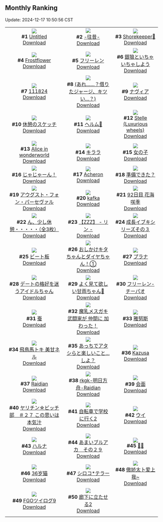 ## Monthly Ranking
Update: 2024-12-17 10:50:56 CST

|      |      |      |
| :----: | :----: | :----: |
| ![](https://i.pixiv.re/c/240x480/img-master/img/2024/11/18/20/27/13/124422637_p0_master1200.jpg)<br>**#1** [Untitled](https://www.pixiv.net/artworks/124422637)<br>[Download](https://i.pixiv.re/img-original/img/2024/11/18/20/27/13/124422637_p0.png) | ![](https://i.pixiv.re/c/240x480/img-master/img/2024/11/18/00/00/18/124401183_p0_master1200.jpg)<br>**#2** [-往昔-](https://www.pixiv.net/artworks/124401183)<br>[Download](https://i.pixiv.re/img-original/img/2024/11/18/00/00/18/124401183_p0.jpg) | ![](https://i.pixiv.re/c/240x480/img-master/img/2024/11/18/01/03/11/124403706_p0_master1200.jpg)<br>**#3** [Shorekeeper🦋](https://www.pixiv.net/artworks/124403706)<br>[Download](https://i.pixiv.re/img-original/img/2024/11/18/01/03/11/124403706_p0.jpg) |
| ![](https://i.pixiv.re/c/240x480/img-master/img/2024/11/17/00/30/14/124366833_p0_master1200.jpg)<br>**#4** [Frostflower](https://www.pixiv.net/artworks/124366833)<br>[Download](https://i.pixiv.re/img-original/img/2024/11/17/00/30/14/124366833_p0.png) | ![](https://i.pixiv.re/c/240x480/img-master/img/2024/11/18/00/00/43/124401279_p0_master1200.jpg)<br>**#5** [フリーレン](https://www.pixiv.net/artworks/124401279)<br>[Download](https://i.pixiv.re/img-original/img/2024/11/18/00/00/43/124401279_p0.png) | ![](https://i.pixiv.re/c/240x480/img-master/img/2024/11/18/00/37/47/124402940_p0_master1200.jpg)<br>**#6** [銀狼といちゃいちゃしよう](https://www.pixiv.net/artworks/124402940)<br>[Download](https://i.pixiv.re/img-original/img/2024/11/18/00/37/47/124402940_p0.png) |
| ![](https://i.pixiv.re/c/240x480/img-master/img/2024/11/18/22/45/22/124427376_p0_master1200.jpg)<br>**#7** [111824](https://www.pixiv.net/artworks/124427376)<br>[Download](https://i.pixiv.re/img-original/img/2024/11/18/22/45/22/124427376_p0.jpg) | ![](https://i.pixiv.re/c/240x480/img-master/img/2024/11/18/17/08/59/124417500_p0_master1200.jpg)<br>**#8** [(あれ……？借りたジャージ、キツい…？)](https://www.pixiv.net/artworks/124417500)<br>[Download](https://i.pixiv.re/img-original/img/2024/11/18/17/08/59/124417500_p0.jpg) | ![](https://i.pixiv.re/c/240x480/img-master/img/2024/11/18/00/00/19/124401189_p0_master1200.jpg)<br>**#9** [ナヴィア](https://www.pixiv.net/artworks/124401189)<br>[Download](https://i.pixiv.re/img-original/img/2024/11/18/00/00/19/124401189_p0.jpg) |
| ![](https://i.pixiv.re/c/240x480/img-master/img/2024/11/18/07/30/02/124409127_p0_master1200.jpg)<br>**#10** [休憩のスケッチ](https://www.pixiv.net/artworks/124409127)<br>[Download](https://i.pixiv.re/img-original/img/2024/11/18/07/30/02/124409127_p0.jpg) | ![](https://i.pixiv.re/c/240x480/img-master/img/2024/11/18/20/02/56/124421940_p0_master1200.jpg)<br>**#11** [ヘルム👙](https://www.pixiv.net/artworks/124421940)<br>[Download](https://i.pixiv.re/img-original/img/2024/11/18/20/02/56/124421940_p0.png) | ![](https://i.pixiv.re/c/240x480/img-master/img/2024/11/18/21/39/27/124425092_p0_master1200.jpg)<br>**#12** [Stelle (Luxurious wheels)](https://www.pixiv.net/artworks/124425092)<br>[Download](https://i.pixiv.re/img-original/img/2024/11/18/21/39/27/124425092_p0.jpg) |
| ![](https://i.pixiv.re/c/240x480/img-master/img/2024/11/18/21/42/39/124425197_p0_master1200.jpg)<br>**#13** [Alice in wonderworld](https://www.pixiv.net/artworks/124425197)<br>[Download](https://i.pixiv.re/img-original/img/2024/11/18/21/42/39/124425197_p0.jpg) | ![](https://i.pixiv.re/c/240x480/img-master/img/2024/11/18/20/15/08/124422313_p0_master1200.jpg)<br>**#14** [キララ](https://www.pixiv.net/artworks/124422313)<br>[Download](https://i.pixiv.re/img-original/img/2024/11/18/20/15/08/124422313_p0.jpg) | ![](https://i.pixiv.re/c/240x480/img-master/img/2024/11/17/07/02/49/124373474_p0_master1200.jpg)<br>**#15** [女の子](https://www.pixiv.net/artworks/124373474)<br>[Download](https://i.pixiv.re/img-original/img/2024/11/17/07/02/49/124373474_p0.png) |
| ![](https://i.pixiv.re/c/240x480/img-master/img/2024/11/17/20/07/24/124391889_p0_master1200.jpg)<br>**#16** [じゃじゃーん！](https://www.pixiv.net/artworks/124391889)<br>[Download](https://i.pixiv.re/img-original/img/2024/11/17/20/07/24/124391889_p0.png) | ![](https://i.pixiv.re/c/240x480/img-master/img/2024/11/17/01/07/02/124367988_p0_master1200.jpg)<br>**#17** [Acheron](https://www.pixiv.net/artworks/124367988)<br>[Download](https://i.pixiv.re/img-original/img/2024/11/17/01/07/02/124367988_p0.png) | ![](https://i.pixiv.re/c/240x480/img-master/img/2024/11/16/00/06/04/124332491_p0_master1200.jpg)<br>**#18** [準備できた？](https://www.pixiv.net/artworks/124332491)<br>[Download](https://i.pixiv.re/img-original/img/2024/11/16/00/06/04/124332491_p0.png) |
| ![](https://i.pixiv.re/c/240x480/img-master/img/2024/11/18/19/19/30/124420744_p0_master1200.jpg)<br>**#19** [アウグスト・フォン・パーセヴァル](https://www.pixiv.net/artworks/124420744)<br>[Download](https://i.pixiv.re/img-original/img/2024/11/18/19/19/30/124420744_p0.jpg) | ![](https://i.pixiv.re/c/240x480/img-master/img/2024/11/17/00/00/27/124365376_p0_master1200.jpg)<br>**#20** [kafka](https://www.pixiv.net/artworks/124365376)<br>[Download](https://i.pixiv.re/img-original/img/2024/11/17/00/00/27/124365376_p0.png) | ![](https://i.pixiv.re/c/240x480/img-master/img/2024/11/18/21/44/24/124425243_p0_master1200.jpg)<br>**#21** [92日目 花海咲季](https://www.pixiv.net/artworks/124425243)<br>[Download](https://i.pixiv.re/img-original/img/2024/11/18/21/44/24/124425243_p0.png) |
| ![](https://i.pixiv.re/c/240x480/img-master/img/2024/11/17/08/00/09/124374189_p0_master1200.jpg)<br>**#22** [ん、少し休憩・・・・・（全3枚）](https://www.pixiv.net/artworks/124374189)<br>[Download](https://i.pixiv.re/img-original/img/2024/11/17/08/00/09/124374189_p0.jpg) | ![](https://i.pixiv.re/c/240x480/img-master/img/2024/11/16/09/54/47/124342166_p0_master1200.jpg)<br>**#23** [【ZZZ】 -  リン  -](https://www.pixiv.net/artworks/124342166)<br>[Download](https://i.pixiv.re/img-original/img/2024/11/16/09/54/47/124342166_p0.png) | ![](https://i.pixiv.re/c/240x480/img-master/img/2024/11/19/19/17/32/124448444_p0_master1200.jpg)<br>**#24** [成長イブキシリーズその３](https://www.pixiv.net/artworks/124448444)<br>[Download](https://i.pixiv.re/img-original/img/2024/11/19/19/17/32/124448444_p0.png) |
| ![](https://i.pixiv.re/c/240x480/img-master/img/2024/11/18/08/00/02/124409480_p0_master1200.jpg)<br>**#25** [ビート板](https://www.pixiv.net/artworks/124409480)<br>[Download](https://i.pixiv.re/img-original/img/2024/11/18/08/00/02/124409480_p0.jpg) | ![](https://i.pixiv.re/c/240x480/img-master/img/2024/11/18/19/31/06/124421037_p0_master1200.jpg)<br>**#26** [おしかけキタちゃんとダイヤちゃん！①](https://www.pixiv.net/artworks/124421037)<br>[Download](https://i.pixiv.re/img-original/img/2024/11/18/19/31/06/124421037_p0.jpg) | ![](https://i.pixiv.re/c/240x480/img-master/img/2024/11/16/00/05/17/124332444_p0_master1200.jpg)<br>**#27** [プラナ](https://www.pixiv.net/artworks/124332444)<br>[Download](https://i.pixiv.re/img-original/img/2024/11/16/00/05/17/124332444_p0.jpg) |
| ![](https://i.pixiv.re/c/240x480/img-master/img/2024/11/18/18/21/18/124419182_p0_master1200.jpg)<br>**#28** [デートの格好を迷うアイドルちゃん](https://www.pixiv.net/artworks/124419182)<br>[Download](https://i.pixiv.re/img-original/img/2024/11/18/18/21/18/124419182_p0.jpg) | ![](https://i.pixiv.re/c/240x480/img-master/img/2024/11/16/18/54/38/124354563_p0_master1200.jpg)<br>**#29** [よく見て欲しい甘雨ちゃん👀](https://www.pixiv.net/artworks/124354563)<br>[Download](https://i.pixiv.re/img-original/img/2024/11/16/18/54/38/124354563_p0.png) | ![](https://i.pixiv.re/c/240x480/img-master/img/2024/11/18/00/10/18/124401887_p0_master1200.jpg)<br>**#30** [フリーレン-チーパオ](https://www.pixiv.net/artworks/124401887)<br>[Download](https://i.pixiv.re/img-original/img/2024/11/18/00/10/18/124401887_p0.jpg) |
| ![](https://i.pixiv.re/c/240x480/img-master/img/2024/11/18/00/02/17/124401446_p0_master1200.jpg)<br>**#31** [蚕](https://www.pixiv.net/artworks/124401446)<br>[Download](https://i.pixiv.re/img-original/img/2024/11/18/00/02/17/124401446_p0.png) | ![](https://i.pixiv.re/c/240x480/img-master/img/2024/11/17/21/00/09/124393778_p0_master1200.jpg)<br>**#32** [魔乳メスガキ武闘家が 仲間に 加わった！](https://www.pixiv.net/artworks/124393778)<br>[Download](https://i.pixiv.re/img-original/img/2024/11/17/21/00/09/124393778_p0.jpg) | ![](https://i.pixiv.re/c/240x480/img-master/img/2024/11/18/21/08/59/124424083_p0_master1200.jpg)<br>**#33** [雅努斯](https://www.pixiv.net/artworks/124424083)<br>[Download](https://i.pixiv.re/img-original/img/2024/11/18/21/08/59/124424083_p0.png) |
| ![](https://i.pixiv.re/c/240x480/img-master/img/2024/11/18/13/03/49/124413654_p0_master1200.jpg)<br>**#34** [飛鳥馬トキ  美甘ネル](https://www.pixiv.net/artworks/124413654)<br>[Download](https://i.pixiv.re/img-original/img/2024/11/18/13/03/49/124413654_p0.jpg) | ![](https://i.pixiv.re/c/240x480/img-master/img/2024/11/17/00/00/18/124365342_p0_master1200.jpg)<br>**#35** [あっちでアタシらと楽しいこと…しよ？](https://www.pixiv.net/artworks/124365342)<br>[Download](https://i.pixiv.re/img-original/img/2024/11/17/00/00/18/124365342_p0.jpg) | ![](https://i.pixiv.re/c/240x480/img-master/img/2024/11/17/20/00/38/124391598_p0_master1200.jpg)<br>**#36** [Kazusa](https://www.pixiv.net/artworks/124391598)<br>[Download](https://i.pixiv.re/img-original/img/2024/11/17/20/00/38/124391598_p0.jpg) |
| ![](https://i.pixiv.re/c/240x480/img-master/img/2024/11/18/17/05/57/124417441_p0_master1200.jpg)<br>**#37** [Raidian](https://www.pixiv.net/artworks/124417441)<br>[Download](https://i.pixiv.re/img-original/img/2024/11/18/17/05/57/124417441_p0.png) | ![](https://i.pixiv.re/c/240x480/img-master/img/2024/11/17/00/49/13/124367471_p0_master1200.jpg)<br>**#38** [rkgk-明日方舟-Raidian](https://www.pixiv.net/artworks/124367471)<br>[Download](https://i.pixiv.re/img-original/img/2024/11/17/00/49/13/124367471_p0.png) | ![](https://i.pixiv.re/c/240x480/img-master/img/2024/11/20/00/00/23/124457097_p0_master1200.jpg)<br>**#39** [会面](https://www.pixiv.net/artworks/124457097)<br>[Download](https://i.pixiv.re/img-original/img/2024/11/20/00/00/23/124457097_p0.jpg) |
| ![](https://i.pixiv.re/c/240x480/img-master/img/2024/11/16/18/02/30/124353133_p0_master1200.jpg)<br>**#40** [ヤリチン☆ビッチ部　＃２７ この思いは本気汁](https://www.pixiv.net/artworks/124353133)<br>[Download](https://i.pixiv.re/img-original/img/2024/11/16/18/02/30/124353133_p0.jpg) | ![](https://i.pixiv.re/c/240x480/img-master/img/2024/11/16/00/30/02/124333364_p0_master1200.jpg)<br>**#41** [自転車で学校に行く2](https://www.pixiv.net/artworks/124333364)<br>[Download](https://i.pixiv.re/img-original/img/2024/11/16/00/30/02/124333364_p0.jpg) | ![](https://i.pixiv.re/c/240x480/img-master/img/2024/11/18/21/21/34/124423894_p0_master1200.jpg)<br>**#42** [ウイ](https://www.pixiv.net/artworks/124423894)<br>[Download](https://i.pixiv.re/img-original/img/2024/11/18/21/21/34/124423894_p0.jpg) |
| ![](https://i.pixiv.re/c/240x480/img-master/img/2024/11/17/12/00/05/124378445_p0_master1200.jpg)<br>**#43** [ハルナ](https://www.pixiv.net/artworks/124378445)<br>[Download](https://i.pixiv.re/img-original/img/2024/11/17/12/00/05/124378445_p0.png) | ![](https://i.pixiv.re/c/240x480/img-master/img/2024/11/18/00/00/15/124401173_p0_master1200.jpg)<br>**#44** [あまいブルアカ　その２９](https://www.pixiv.net/artworks/124401173)<br>[Download](https://i.pixiv.re/img-original/img/2024/11/18/00/00/15/124401173_p0.png) | ![](https://i.pixiv.re/c/240x480/img-master/img/2024/11/18/19/34/26/124421124_p0_master1200.jpg)<br>**#45** [💙💗](https://www.pixiv.net/artworks/124421124)<br>[Download](https://i.pixiv.re/img-original/img/2024/11/18/19/34/26/124421124_p0.png) |
| ![](https://i.pixiv.re/c/240x480/img-master/img/2024/11/19/12/56/55/124441616_p0_master1200.jpg)<br>**#46** [36岁猫](https://www.pixiv.net/artworks/124441616)<br>[Download](https://i.pixiv.re/img-original/img/2024/11/19/12/56/55/124441616_p0.jpg) | ![](https://i.pixiv.re/c/240x480/img-master/img/2024/11/18/20/34/14/124422885_p0_master1200.jpg)<br>**#47** [シロコ*テラー](https://www.pixiv.net/artworks/124422885)<br>[Download](https://i.pixiv.re/img-original/img/2024/11/18/20/34/14/124422885_p0.png) | ![](https://i.pixiv.re/c/240x480/img-master/img/2024/11/18/22/52/50/124384641_p0_master1200.jpg)<br>**#48** [傲娇太卜爱上我~](https://www.pixiv.net/artworks/124384641)<br>[Download](https://i.pixiv.re/img-original/img/2024/11/18/22/52/50/124384641_p0.png) |
| ![](https://i.pixiv.re/c/240x480/img-master/img/2024/11/17/22/11/03/124396655_p0_master1200.jpg)<br>**#49** [FGOツイログ9](https://www.pixiv.net/artworks/124396655)<br>[Download](https://i.pixiv.re/img-original/img/2024/11/17/22/11/03/124396655_p0.jpg) | ![](https://i.pixiv.re/c/240x480/img-master/img/2024/11/19/00/30/02/124431209_p0_master1200.jpg)<br>**#50** [廊下に立たせる2](https://www.pixiv.net/artworks/124431209)<br>[Download](https://i.pixiv.re/img-original/img/2024/11/19/00/30/02/124431209_p0.jpg) |
|      |
